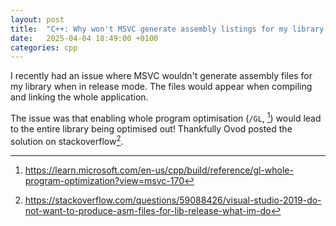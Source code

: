 ```yaml
---
layout: post
title:  "C++: Why won't MSVC generate assembly listings for my library in release mode?"
date:   2025-04-04 18:49:00 +0100
categories: cpp
---
```


I recently had an issue where MSVC wouldn't generate assembly files for my library when in release mode.
The files would appear when compiling and linking the whole application.

The issue was that enabling whole program optimisation (`/GL`, [^1]) would lead to the entire library being optimised out!
Thankfully Ovod posted the solution on stackoverflow[^2].

[^1]: <https://learn.microsoft.com/en-us/cpp/build/reference/gl-whole-program-optimization?view=msvc-170>
[^2]: <https://stackoverflow.com/questions/59088426/visual-studio-2019-do-not-want-to-produce-asm-files-for-lib-release-what-im-do>